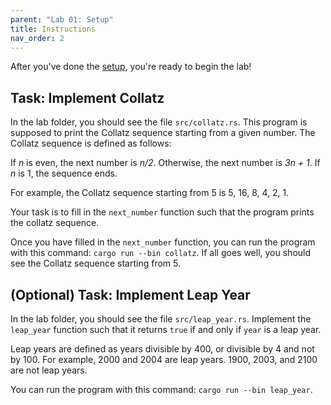 ```yaml
---
parent: "Lab 01: Setup"
title: Instructions
nav_order: 2
---
```


After you've done the [setup](setup.md), you're ready to begin the lab!

## Task: Implement Collatz

In the lab folder, you should see the file `src/collatz.rs`. This program is supposed to print the Collatz sequence starting from a given number. The Collatz sequence is defined as follows:

If *n* is even, the next number is *n/2*. Otherwise, the next number is *3n + 1*. If *n* is 1, the sequence ends.

For example, the Collatz sequence starting from 5 is 5, 16, 8, 4, 2, 1. 

Your task is to fill in the `next_number` function such that the program prints the collatz sequence.

Once you have filled in the `next_number` function, you can run the program with this command: `cargo run --bin collatz`. If all goes well, you should see the Collatz sequence starting from 5. 

## (Optional) Task: Implement Leap Year

In the lab folder, you should see the file `src/leap_year.rs`. Implement the `leap_year` function such that it returns `true` if and only if `year` is a leap year.

Leap years are defined as years divisible by 400, or divisible by 4 and not by 100. For example, 2000 and 2004 are leap years. 1900, 2003, and 2100 are not leap years.

You can run the program with this command: `cargo run --bin leap_year`.
